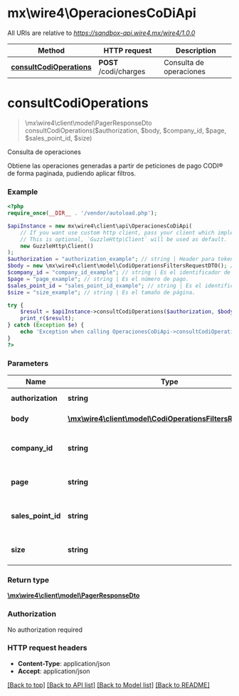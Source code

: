 # mx\wire4\OperacionesCoDiApi

All URIs are relative to *https://sandbox-api.wire4.mx/wire4/1.0.0*

Method | HTTP request | Description
------------- | ------------- | -------------
[**consultCodiOperations**](OperacionesCoDiApi.md#consultcodioperations) | **POST** /codi/charges | Consulta de operaciones

# **consultCodiOperations**
> \mx\wire4\client\model\PagerResponseDto consultCodiOperations($authorization, $body, $company_id, $page, $sales_point_id, $size)

Consulta de operaciones

Obtiene las operaciones generadas a partir de peticiones de pago CODI® de forma paginada, pudiendo aplicar filtros.

### Example
```php
<?php
require_once(__DIR__ . '/vendor/autoload.php');

$apiInstance = new mx\wire4\client\api\OperacionesCoDiApi(
    // If you want use custom http client, pass your client which implements `GuzzleHttp\ClientInterface`.
    // This is optional, `GuzzleHttp\Client` will be used as default.
    new GuzzleHttp\Client()
);
$authorization = "authorization_example"; // string | Header para token
$body = new \mx\wire4\client\model\CodiOperationsFiltersRequestDTO(); // \mx\wire4\client\model\CodiOperationsFiltersRequestDTO | Filtros de busqueda
$company_id = "company_id_example"; // string | Es el identificador de empresa CODI®.
$page = "page_example"; // string | Es el número de pago.
$sales_point_id = "sales_point_id_example"; // string | Es el identificador del punto de venta.
$size = "size_example"; // string | Es el tamaño de página.

try {
    $result = $apiInstance->consultCodiOperations($authorization, $body, $company_id, $page, $sales_point_id, $size);
    print_r($result);
} catch (Exception $e) {
    echo 'Exception when calling OperacionesCoDiApi->consultCodiOperations: ', $e->getMessage(), PHP_EOL;
}
?>
```

### Parameters

Name | Type | Description  | Notes
------------- | ------------- | ------------- | -------------
 **authorization** | **string**| Header para token |
 **body** | [**\mx\wire4\client\model\CodiOperationsFiltersRequestDTO**](../Model/CodiOperationsFiltersRequestDTO.md)| Filtros de busqueda | [optional]
 **company_id** | **string**| Es el identificador de empresa CODI®. | [optional]
 **page** | **string**| Es el número de pago. | [optional]
 **sales_point_id** | **string**| Es el identificador del punto de venta. | [optional]
 **size** | **string**| Es el tamaño de página. | [optional]

### Return type

[**\mx\wire4\client\model\PagerResponseDto**](../Model/PagerResponseDto.md)

### Authorization

No authorization required

### HTTP request headers

 - **Content-Type**: application/json
 - **Accept**: application/json

[[Back to top]](#) [[Back to API list]](../../README.md#documentation-for-api-endpoints) [[Back to Model list]](../../README.md#documentation-for-models) [[Back to README]](../../README.md)

